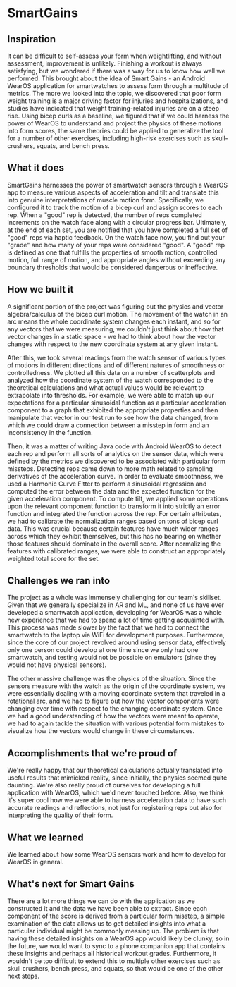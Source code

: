 # SmartGains

## Inspiration
It can be difficult to self-assess your form when weightlifting, and without assessment, improvement is unlikely. Finishing a workout is always satisfying, but we wondered if there was a way for us to know how well we performed. This brought about the idea of Smart Gains - an Android WearOS application for smartwatches to assess form through a multitude of metrics. The more we looked into the topic, we discovered that poor form weight training is a major driving factor for injuries and hospitalizations, and studies have indicated that weight training-related injuries are on a steep rise. Using bicep curls as a baseline, we figured that if we could harness the power of WearOS to understand and project the physics of these motions into form scores, the same theories could be applied to generalize the tool for a number of other exercises, including high-risk exercises such as skull-crushers, squats, and bench press.

## What it does
SmartGains harnesses the power of smartwatch sensors through a WearOS app to measure various aspects of acceleration and tilt and translate this into genuine interpretations of muscle motion form. Specifically, we configured it to track the motion of a bicep curl and assign scores to each rep. When a "good" rep is detected, the number of reps completed increments on the watch face along with a circular progress bar. Ultimately, at the end of each set, you are notified that you have completed a full set of "good" reps via haptic feedback. On the watch face now, you find out your "grade" and how many of your reps were considered "good". A "good" rep is defined as one that fulfills the properties of smooth motion, controlled motion, full range of motion, and appropriate angles without exceeding any boundary thresholds that would be considered dangerous or ineffective.

## How we built it
A significant portion of the project was figuring out the physics and vector algebra/calculus of the bicep curl motion. The movement of the watch in an arc means the whole coordinate system changes each instant, and so for any vectors that we were measuring, we couldn't just think about how that vector changes in a static space - we had to think about how the vector changes with respect to the new coordinate system at any given instant. 

After this, we took several readings from the watch sensor of various types of motions in different directions and of different natures of smoothness or controlledness. We plotted all this data on a number of scatterplots and analyzed how the coordinate system of the watch corresponded to the theoretical calculations and what actual values would be relevant to extrapolate into thresholds. For example, we were able to match up our expectations for a particular sinusoidal function as a particular acceleration component to a graph that exhibited the appropriate properties and then manipulate that vector in our test run to see how the data changed, from which we could draw a connection between a misstep in form and an inconsistency in the function.

Then, it was a matter of writing Java code with Android WearOS to detect each rep and perform all sorts of analytics on the sensor data, which were defined by the metrics we discovered to be associated with particular form missteps. Detecting reps came down to more math related to sampling derivatives of the acceleration curve. In order to evaluate smoothness, we used a Harmonic Curve Fitter to perform a sinusoidal regression and computed the error between the data and the expected function for the given acceleration component. To compute tilt, we applied some operations upon the relevant component function to transform it into strictly an error function and integrated the function across the rep. For certain attributes, we had to calibrate the normalization ranges based on tons of bicep curl data. This was crucial because certain features have much wider ranges across which they exhibit themselves, but this has no bearing on whether those features should dominate in the overall score. After normalizing the features with calibrated ranges, we were able to construct an appropriately weighted total score for the set.

## Challenges we ran into
The project as a whole was immensely challenging for our team's skillset. Given that we generally specialize in AR and ML, and none of us have ever developed a smartwatch application, developing for WearOS was a whole new experience that we had to spend a lot of time getting acquainted with. This process was made slower by the fact that we had to connect the smartwatch to the laptop via WiFi for development purposes. Furthermore, since the core of our project revolved around using sensor data, effectively only one person could develop at one time since we only had one smartwatch, and testing would not be possible on emulators (since they would not have physical sensors).

The other massive challenge was the physics of the situation. Since the sensors measure with the watch as the origin of the coordinate system, we were essentially dealing with a moving coordinate system that traveled in a rotational arc, and we had to figure out how the vector components were changing over time with respect to the changing coordinate system. Once we had a good understanding of how the vectors were meant to operate, we had to again tackle the situation with various potential form mistakes to visualize how the vectors would change in these circumstances.

## Accomplishments that we're proud of
We're really happy that our theoretical calculations actually translated into useful results that mimicked reality, since initially, the physics seemed quite daunting. We're also really proud of ourselves for developing a full application with WearOS, which we'd never touched before. Also, we think it's super cool how we were able to harness acceleration data to have such accurate readings and reflections, not just for registering reps but also for interpreting the quality of their form.

## What we learned
We learned about how some WearOS sensors work and how to develop for WearOS in general.

## What's next for Smart Gains
There are a lot more things we can do with the application as we constructed it and the data we have been able to extract. Since each component of the score is derived from a particular form misstep, a simple examination of the data allows us to get detailed insights into what a particular individual might be commonly messing up. The problem is that having these detailed insights on a WearOS app would likely be clunky, so in the future, we would want to sync to a phone companion app that contains these insights and perhaps all historical workout grades. Furthermore, it wouldn't be too difficult to extend this to multiple other exercises such as skull crushers, bench press, and squats, so that would be one of the other next steps. 

